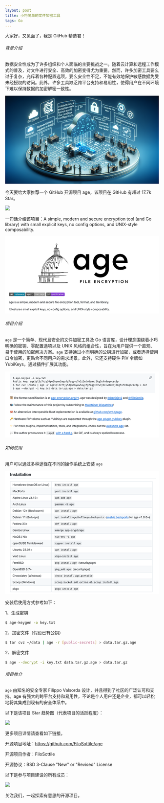 ```yaml
---
layout: post
title: 小巧简单的文件加密工具
tags: Go
---
```


大家好，又见面了，我是 GitHub 精选君！

###### 背景介绍

数据安全性成为了许多组织和个人面临的主要挑战之一。随着云计算和远程工作模式的普及，对文件进行安全、高效的加密变得尤为重要。然而，许多加密工具要么过于复杂，充斥着各种配置选项，要么安全性不足，不能有效地保护敏感数据免受未经授权的访问。此外，许多工具缺乏跨平台支持和易用性，使得用户在不同环境下难以保持数据的加密解密一致性。

![](https://raw.githubusercontent.com/ZhuPeng/pic/master/mac/compress_tmp-45b7152238aecfcb3433ee8e3cbb7366.png)

今天要给大家推荐一个 GitHub 开源项目 age，该项目在 GitHub 有超过 17.7k Star。

![](https://stats.deeptrain.net/repo/FiloSottile/age/?theme=light)

一句话介绍该项目：A simple, modern and secure encryption tool (and Go library) with small explicit keys, no config options, and UNIX-style composability.

![](https://raw.githubusercontent.com/ZhuPeng/pic/master/images/compress_image-20241223223316302.png)


###### 项目介绍

`age` 是一个简单、现代且安全的文件加密工具及 Go 语言库，设计理念围绕着小巧明确的密钥、零配置选项以及 UNIX 风格的组合性，旨在为用户提供一个直观、易于使用的加密解决方案。`age` 支持通过小而明确的公钥进行加密，或者选择使用口令加密，更贴合不同用户的需求场景。此外，它还支持硬件 PIV 令牌如 YubiKeys，通过插件扩展其功能。

![](https://raw.githubusercontent.com/ZhuPeng/pic/master/images/compress_image-20241223223647487.png)

###### 如何使用

用户可以通过多种途径在不同的操作系统上安装 `age`

![](https://raw.githubusercontent.com/ZhuPeng/pic/master/images/compress_image-20241223223914599.png)

安装后使用方式参考如下：

1、生成密钥

```bash
$ age-keygen -o key.txt
```

2、加密文件（假设已有公钥）

```bash
$ tar cvz ~/data | age -r [public-secrets] > data.tar.gz.age
```

2、解密文件

```bash
$ age --decrypt -i key.txt data.tar.gz.age > data.tar.gz
```

###### 项目推介

`age` 由知名的安全专家 Filippo Valsorda 设计，并且得到了社区的广泛认可和支持。age 有强大的跨平台支持和易用性，不论是个人用户还是企业，都可以轻松地将其集成到现有的安全体系中。

以下是该项目 Star 趋势图（代表项目的活跃程度）：

![](https://api.star-history.com/svg?repos=FiloSottile/age&type=Timeline)

更多项目详情请查看如下链接。

开源项目地址：https://github.com/FiloSottile/age 

开源项目作者：FiloSottile

开源协议：BSD 3-Clause "New" or "Revised" License

以下是参与项目建设的所有成员：

![](https://contrib.rocks/image?repo=FiloSottile/age)

关注我们，一起探索有意思的开源项目。

